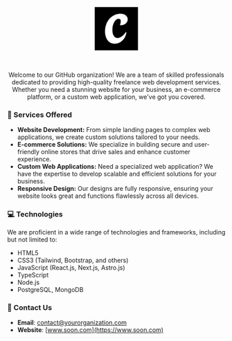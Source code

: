 <div align="center">
    <img src="https://raw.githubusercontent.com/CodeamosParaVos/.github/main/assets/logo.png" width="100" alt="Logo"> 
</div>

&nbsp;

<div align="center">
    Welcome to our GitHub organization! We are a team of skilled professionals dedicated to providing high-quality freelance web development services. Whether you need a stunning website for your business, an e-commerce platform, or a custom web application, we've got you covered.
</div>

### 🤝 Services Offered
- **Website Development:** From simple landing pages to complex web applications, we create custom solutions tailored to your needs.
- **E-commerce Solutions:** We specialize in building secure and user-friendly online stores that drive sales and enhance customer experience.
- **Custom Web Applications:** Need a specialized web application? We have the expertise to develop scalable and efficient solutions for your business.
- **Responsive Design:** Our designs are fully responsive, ensuring your website looks great and functions flawlessly across all devices.

### 💻 Technologies
We are proficient in a wide range of technologies and frameworks, including but not limited to:
- HTML5
- CSS3 (Tailwind, Bootstrap, and others)
- JavaScript (React.js, Next.js, Astro.js)
- TypeScript
- Node.js
- PostgreSQL, MongoDB

### 📒 Contact Us
- **Email**: [contact@yourorganization.com](mailto:contact@yourorganization.com)
- **Website**: [www.soon.com](https://www.soon.com)
